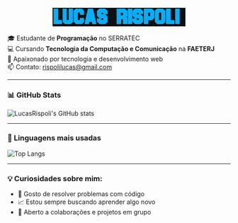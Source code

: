 <p align="center">
  <img src="Lucas Rispoli (2).gif" alt="Lucas animado" width="300"/>
</p>


🎓 Estudante de **Programação** no SERRATEC  
💻 Cursando **Tecnologia da Computação e Comunicação** na **FAETERJ**  
🚀 Apaixonado por tecnologia e desenvolvimento web  
📫 Contato: rispolilucas@gmail.com

---

### 📊 GitHub Stats
![LucasRispoli's GitHub stats](https://github-readme-stats.vercel.app/api?username=LucasRispoli&show_icons=true&theme=dark)

---

### 🧠 Linguagens mais usadas
![Top Langs](https://github-readme-stats.vercel.app/api/top-langs/?username=LucasRispoli&layout=compact&theme=dark)

---

### 💡 Curiosidades sobre mim:
- 🧩 Gosto de resolver problemas com código
- 📈 Estou sempre buscando aprender algo novo
- 🤝 Aberto a colaborações e projetos em grupo
